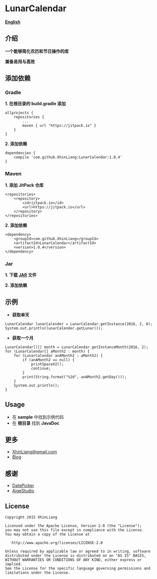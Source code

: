 # LunarCalendar
**[English](https://github.com/XhinLiang/LunarCalendar/blob/master/README_Chinese.md)**

## 介绍
**一个能够简化农历和节日操作的库**

**兼备易用与高效**

## 添加依赖

### Gradle
**1. 在根目录的 build.gradle 添加**

```
allprojects {
	repositories {
		...
		maven { url "https://jitpack.io" }
	}
}
```
**2. 添加依赖**

```
dependencies {
	compile 'com.github.XhinLiang:LunarCalendar:1.0.4'
}
```
### Maven
**1. 添加 JitPack 仓库**
```
<repositories>
	<repository>
		<id>jitpack.io</id>
		<url>https://jitpack.io</url>
	</repository>
</repositories>
```
**2. 添加依赖**

```
<dependency>
	<groupId>com.github.XhinLiang</groupId>
	<artifactId>LunarCalendar</artifactId>
	<version>1.0.4</version>
</dependency>
```

### Jar
**1. 下载 [JAR](https://github.com/XhinLiang/LunarCalendar/releases/download/1.0.4/lunar_calender_1_0_4.jar) 文件**

**2. 添加依赖**

## 示例
- **获取单天**
```
LunarCalendar lunarCalender = LunarCalendar.getInstance(2016, 2, 8);
System.out.println(lunarCalender.getLunar());
```

- **获取一个月**
```
LunarCalendar[][] month = LunarCalendar.getInstanceMonth(2016, 2);
for (LunarCalendar[] aMonth2 : month) {
    for (LunarCalendar anAMonth2 : aMonth2) {
        if (anAMonth2 == null) {
            printSpaceX2();
            continue;
        }
        print(String.format("%2d", anAMonth2.getDay()));
    }
    System.out.println();
}
```

## Usage
- 在 **sample** 中找到示例代码
- 在 **根目录** 找到 **JavaDoc**

## 更多
- XhinLiang@gmail.com
- [Blog](xhinliang.github.io)

## 感谢
- [DatePicker](https://github.com/AigeStudio/DatePicker)
- [AigeStudio](http://blog.csdn.net/aigestudio)

## License

    Copyright 2015 XhinLiang

    Licensed under the Apache License, Version 2.0 (the "License");
    you may not use this file except in compliance with the License.
    You may obtain a copy of the License at

       http://www.apache.org/licenses/LICENSE-2.0

    Unless required by applicable law or agreed to in writing, software
    distributed under the License is distributed on an "AS IS" BASIS,
    WITHOUT WARRANTIES OR CONDITIONS OF ANY KIND, either express or implied.
    See the License for the specific language governing permissions and
    limitations under the License.


